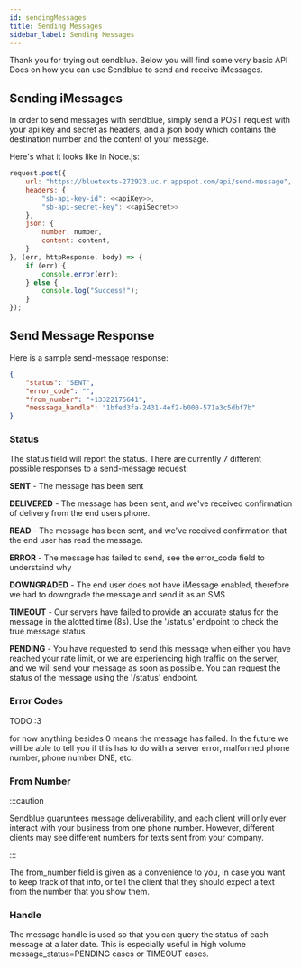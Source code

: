 ```yaml
---
id: sendingMessages
title: Sending Messages
sidebar_label: Sending Messages
---
```


Thank you for trying out sendblue. Below you will find some very basic API Docs on how you can use Sendblue to send and receive iMessages.

## Sending iMessages

In order to send messages with sendblue, simply send a POST request with your api key and secret as headers, and a json body which contains the destination number and the content of your message.

Here's what it looks like in Node.js:

``` js
request.post({
    url: "https://bluetexts-272923.uc.r.appspot.com/api/send-message",
    headers: {
        "sb-api-key-id": <<apiKey>>,
        "sb-api-secret-key": <<apiSecret>>
    },
    json: {
        number: number,
        content: content,
    }
}, (err, httpResponse, body) => {
    if (err) {
        console.error(err);
    } else {
        console.log("Success!");
    }
});
```

## Send Message Response

Here is a sample send-message response:

```json
{
    "status": "SENT",
    "error_code": "",
    "from_number": "+13322175641",
    "messsage_handle": "1bfed3fa-2431-4ef2-b000-571a3c5dbf7b"
}
```

### Status

The status field will report the status. There are currently 7 different possible responses to a send-message request:

**SENT** - The message has been sent

**DELIVERED** - The message has been sent, and we've received confirmation of delivery from the end users phone.

**READ** - The message has been sent, and we've received confirmation that the end user has read the message.

**ERROR** - The message has failed to send, see the error_code field to understaind why

**DOWNGRADED** - The end user does not have iMessage enabled, therefore we had to downgrade the message and send it as an SMS

**TIMEOUT** - Our servers have failed to provide an accurate status for the message in the alotted time (8s). Use the '/status' endpoint to check the true message status

**PENDING** - You have requested to send this message when either you have reached your rate limit, or we are experiencing high traffic on the server, and we will send your message as soon as possible. You can request the status of the message using the '/status' endpoint.

### Error Codes

TODO :3

for now anything besides 0 means the message has failed. In the future we will be able to tell you if this has to do with a server error, malformed phone number, phone number DNE, etc.

### From Number

:::caution

Sendblue guaruntees message deliverability, and each client will only ever interact with your business from one phone number. However, different clients may see different numbers for texts sent from your company.

:::

The from_number field is given as a convenience to you, in case you want to keep track of that info, or tell the client that they should expect a text from the number that you show them.


### Handle

The message handle is used so that you can query the status of each message at a later date. This is especially useful in high volume message_status=PENDING cases or TIMEOUT cases.
